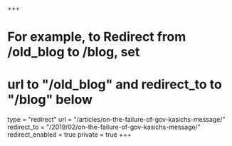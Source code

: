 +++
# For example, to Redirect from /old_blog to /blog, set 
# url to "/old_blog" and redirect_to to "/blog" below
type = "redirect"
url = "/articles/on-the-failure-of-gov-kasichs-message/"
redirect_to = "/2019/02/on-the-failure-of-gov-kasichs-message/"
redirect_enabled = true
private = true
+++